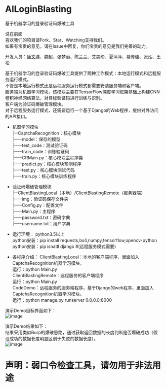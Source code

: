 # AILoginBlasting
基于机器学习的登录验证码爆破工具

说在前面<br>
喜欢我们的项目请Fork、Star、Watching支持我们。<br>
如果有宝贵的意见，请在Issue中回复，你们宝贵的意见是我们完善的动力。<br>

开发人员：[康文洋](https://github.com/Little-kwy?tab=repositories)、魏超、张梦丽、陈兰兰、艾美珍、夏萍萍、易传佳、张泓、王松

基于机器学习的登录验证码爆破工具提供了两种工作模式：本地运行模式和远程服务运行模式。<br>
不管是本地运行模式还是远程服务运行模式都需要安装服务端和客户端。<br>
服务端为机器学习模块，该模块主要在TensorFlow深度学习框架基础上构建CNN卷积神经网络算法，对目标验证码进行训练与识别。<br>
客户端为验证码爆破管理模块。<br>
对于远程服务运行模式，还需要运行一个基于Django的Web程序，提供对外访问的API接口。<br>

* 机器学习模块<br>
    |--CaptchaRecognition：核心模块<br>
    |----model：保存的模型<br>
    |----test_code：测试验证码<br>
    |----train_code：训练验证码<br>
    |----CRMain.py：核心模块主程序类<br>
    |----predict.py：核心模块预测程序<br>
    |----test.py：核心模块测试代码<br>
    |----train.py：核心模块训练程序<br>

* 验证码爆破管理模块<br>
    |--ClientBlastingLocal（本地）/ClientBlastingRemote（服务器端）<br>
    |----img：验证码保存文件夹<br>
    |----Config.py：配置文件<br>
    |----Main.py：主程序<br>
    |----password.txt：密码字典<br>
    |----username.txt：用户字典<br>

* 运行环境：
    python3.5以上<br>
    python安装：pip install requests,bs4,numpy,tensorflow,opencv-python<br>
    python安装：pip isnatll django   #(远程服务模式需要)<br>


* 各程序介绍：
    ClientBlastingLocal：本地的客户端程序，里面加入CaptchaRecognition机器学习模块。<br>
        运行：python Main.py<br>
    ClientBlastingRemote：远程服务的客户端程序<br>
        运行：python Main.py<br>
    CodeDemo：远程服务的服务端程序，基于Django的web程序，里面加入CaptchaRecognition机器学习模块。<br>
        运行：python manage.py runserver 0.0.0.0:8000<br>

演示Demo目标界面如下：<br>
![image](https://raw.githubusercontent.com/ecjtuseclab/AILoginBlasting/master/demologin.png)

演示Demo结果如下：<br>
结果采用类似Burp的爆破思路，通过获取返回数据的长度判断是否爆破成功（假设成功的数据长度明显区别于失败的数据长度）。<br>
![image](https://raw.githubusercontent.com/ecjtuseclab/AILoginBlasting/master/success.png)

# 声明：弱口令检查工具，请勿用于非法用途

